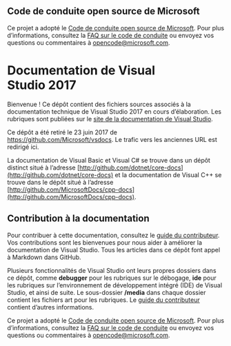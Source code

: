 ## <a name="microsoft-open-source-code-of-conduct"></a>Code de conduite open source de Microsoft

Ce projet a adopté le [Code de conduite open source de Microsoft](https://opensource.microsoft.com/codeofconduct/).
Pour plus d’informations, consultez la [FAQ sur le code de conduite](https://opensource.microsoft.com/codeofconduct/faq/) ou envoyez vos questions ou commentaires à [opencode@microsoft.com](mailto:opencode@microsoft.com).

# <a name="visual-studio-2017-documentation"></a>Documentation de Visual Studio 2017

Bienvenue ! Ce dépôt contient des fichiers sources associés à la documentation technique de Visual Studio 2017 en cours d’élaboration. Les rubriques sont publiées sur le [site de la documentation de Visual Studio](https://docs.microsoft.com/visualstudio).

Ce dépôt a été retiré le 23 juin 2017 de https://github.com/Microsoft/vsdocs. Le trafic vers les anciennes URL est redirigé ici.

La documentation de Visual Basic et Visual C# se trouve dans un dépôt distinct situé à l’adresse [http://github.com/dotnet/core-docs](http://github.com/dotnet/core-docs) et la documentation de Visual C++ se trouve dans le dépôt situé à l’adresse [http://github.com/MicrosoftDocs/cpp-docs](http://github.com/MicrosoftDocs/cpp-docs).

## <a name="contributing-to-the-documentation"></a>Contribution à la documentation

Pour contribuer à cette documentation, consultez le [guide du contributeur](CONTRIBUTING.md).
Vos contributions sont les bienvenues pour nous aider à améliorer la documentation de Visual Studio. Tous les articles dans ce dépôt font appel à Markdown dans GitHub.

Plusieurs fonctionnalités de Visual Studio ont leurs propres dossiers dans ce dépôt, comme **debugger** pour les rubriques sur le débogage, **ide** pour les rubriques sur l’environnement de développement intégré (IDE) de Visual Studio, et ainsi de suite. Le sous-dossier **/media** dans chaque dossier contient les fichiers art pour les rubriques. Le [guide du contributeur](CONTRIBUTING.md) contient d’autres informations.

Ce projet a adopté le [Code de conduite open source de Microsoft](https://opensource.microsoft.com/codeofconduct/). Pour plus d’informations, consultez la [FAQ sur le code de conduite](https://opensource.microsoft.com/codeofconduct/faq/) ou envoyez vos questions ou commentaires à [opencode@microsoft.com](mailto:opencode@microsoft.com).

